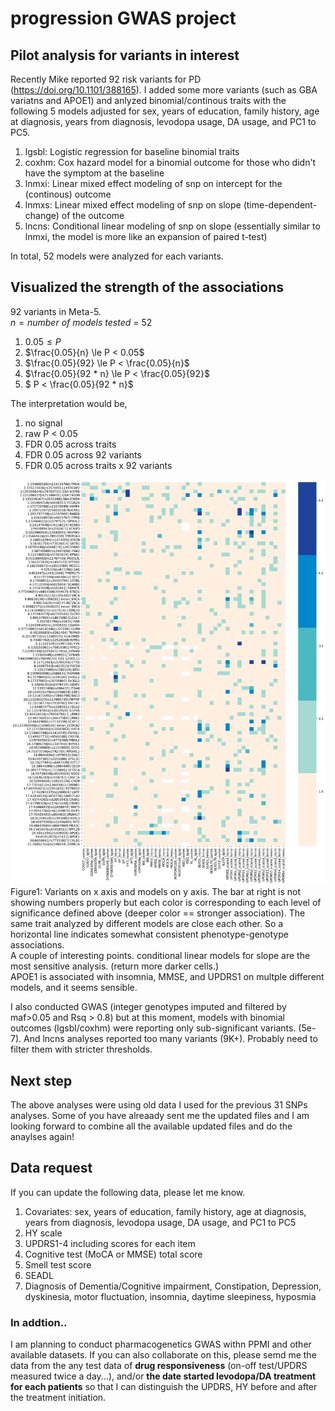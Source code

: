 # progression GWAS project

## Pilot analysis for variants in interest
Recently Mike reported 92 risk variants for PD (https://doi.org/10.1101/388165). I added some more variants (such as GBA variatns and APOE1) and anlyzed binomial/continous traits with the following 5 models adjusted for sex, years of education, family history, age at diagnosis, years from diagnosis, levodopa usage, DA usage, and PC1 to PC5.

1. lgsbl: Logistic regression for baseline binomial traits
2. coxhm: Cox hazard model for a binomial outcome for those who didn't have the symptom at the baseline 
3. lnmxi: Linear mixed effect modeling of snp on intercept for the (continous) outcome
4. lnmxs: Linear mixed effect modeling of snp on slope (time-dependent-change) of the outcome
5. lncns: Conditional linear modeling of snp on slope (essentially similar to lnmxi, the model is more like an expansion of paired t-test)
    
In total, 52 models were analyzed for each variants.

## Visualized the strength of the associations
92 variants in Meta-5.    
$n = number\ of\ models\ tested$ = 52


1. $0.05 \le P$
2. $\frac{0.05}{n} \le P < 0.05$
3. $\frac{0.05}{92} \le P < \frac{0.05}{n}$     
4. $\frac{0.05}{92 * n} \le P < \frac{0.05}{92}$
5. $ P < \frac{0.05}{92 * n}$

The interpretation would be,
1. no signal    
2. raw P < 0.05
3. FDR 0.05 across traits
4. FDR 0.05 across 92 variants 
5. FDR 0.05 across traits x 92 variants

![Figure1](fig/output.png)
Figure1: 
Variants on x axis and models on y axis. The bar at right is not showing numbers properly but each color is corresponding to each level of significance defined above (deeper color == stronger association). The same trait analyzed by different models are close each other. So a horizontal line indicates somewhat consistent phenotype-genotype associations.    
A couple of interesting points. conditional linear models for slope are the most sensitive analysis. (return more darker cells.)    
APOE1 is associated with insomnia, MMSE, and UPDRS1 on multple different models, and it seems sensible. 
    
I also conducted GWAS (integer genotypes imputed and filtered by maf>0.05 and Rsq > 0.8) but at this moment, models with binomial outcomes (lgsbl/coxhm) were reporting only sub-significant variants. (5e-7). And lncns analyses reported too many variants (9K+). Probably need to filter them with stricter thresholds.

## Next step
The above analyses were using old data I used for the previous 31 SNPs analyses. Some of you have alreaady sent me the updated files and I am looking forward to combine all the available updated files and do the anaylses again!

## Data request
If you can update the following data, please let me know. 

1. Covariates:  sex, years of education, family history, age at diagnosis, years from diagnosis, levodopa usage, DA usage, and PC1 to PC5
2. HY scale
2. UPDRS1-4 including scores for each item
3. Cognitive test (MoCA or MMSE) total score
4. Smell test score
5. SEADL
6. Diagnosis of Dementia/Cognitive impairment, Constipation, Depression, dyskinesia, motor fluctuation, insomnia, daytime sleepiness, hyposmia        
    
### In addtion..
I am planning to conduct pharmacogenetics GWAS withn PPMI and other available datasets. If you can also collaborate on this, please semd me the data from the any test data of **drug responsiveness** (on-off test/UPDRS measured twice a day...), and/or **the date started levodopa/DA treatment for each patients** so that I can distinguish the UPDRS, HY before and after the treatment initiation.
